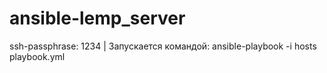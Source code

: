 ﻿# ansible-lemp_server
ssh-passphrase: 1234 |
Запускается командой: ansible-playbook -i hosts playbook.yml
